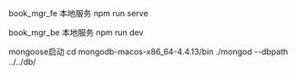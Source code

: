 book_mgr_fe
	本地服务 npm run serve

book_mgr_be
	本地服务 npm run dev

mongoose启动
	cd mongodb-macos-x86_64-4.4.13/bin
	./mongod --dbpath ../../db/